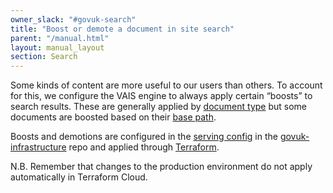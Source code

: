 ```yaml
---
owner_slack: "#govuk-search"
title: "Boost or demote a document in site search"
parent: "/manual.html"
layout: manual_layout
section: Search
---
```


Some kinds of content are more useful to our users than others. To account for this, we configure the VAIS engine to always apply certain “boosts” to search results. These are generally applied by [document type] but some documents are boosted based on their [base path].

Boosts and demotions are configured in the [serving config] in the [govuk-infrastructure] repo and applied through [Terraform].

N.B. Remember that changes to the production environment do not apply automatically in Terraform Cloud.

[document type]: https://github.com/alphagov/govuk-infrastructure/blob/a3e5cf6ef98ce00f157f858a29fd2d84846d2ac0/terraform/deployments/search-api-v2/serving_config_global_default.tf#L47
[base path]: https://github.com/alphagov/govuk-infrastructure/blob/a3e5cf6ef98ce00f157f858a29fd2d84846d2ac0/terraform/deployments/search-api-v2/serving_config_global_default.tf#L107
[Terraform]: https://app.terraform.io/app/govuk/workspaces/search-api-v2-production/runs
[serving config]: https://github.com/alphagov/govuk-infrastructure/blob/a3e5cf6ef98ce00f157f858a29fd2d84846d2ac0/terraform/deployments/search-api-v2/serving_config_global_default.tf
[govuk-infrastructure]: https://github.com/alphagov/govuk-infrastructure
